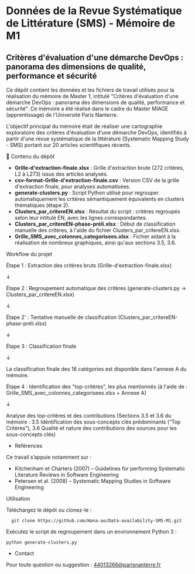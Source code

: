 # Données de la Revue Systématique de Littérature (SMS) - Mémoire de M1
## Critères d'évaluation d'une démarche DevOps : panorama des dimensions de qualité, performance et sécurité

Ce dépôt contient les données et les fichiers de travail utilisés pour la réalisation du mémoire de Master 1, intitulé "Critères d'évaluation d'une démarche DevOps : panorama des dimensions de qualité, performance et sécurité". Ce mémoire a été réalisé dans le cadre du Master MIAGE (apprentissage) de l'Université Paris Nanterre.

L'objectif principal du mémoire était de réaliser une cartographie exploratoire des critères d'évaluation d'une démarche DevOps, identifiés à partir d'une revue systématique de la littérature (Systematic Mapping Study - SMS) portant sur 20 articles scientifiques récents.

📂 Contenu du dépôt

- **Grille-d'extraction-finale.xlsx** : Grille d'extraction brute (272 critères, L2 à L273) issus des articles analysés.
- **csv-format-Grille-d'extraction-finale.csv** : Version CSV de la grille d'extraction finale, pour analyses automatisées.
- **generate-clusters.py** : Script Python utilisé pour regrouper automatiquement les critères sémantiquement équivalents en clusters thématiques (étape 2).
- **Clusters_par_critereEN.xlsx** : Résultat du script : critères regroupés selon leur intitulé EN, avec les lignes correspondantes.
- **Clusters_par_critereEN-phase-préli.xlsx** : Début de classification manuelle des critères, à l'aide du fichier Clusters_par_critereEN.xlsx.
- **Grille_SMS_avec_colonnes_categorisees.xlsx** : Fichier aidant à la réalisation de nombreux graphiques, ainsi qu'aux sections 3.5, 3.6.

Workflow du projet

Étape 1 : Extraction des critères bruts (Grille-d'extraction-finale.xlsx)

↓

Étape 2 : Regroupement automatique des critères (generate-clusters.py → Clusters_par_critereEN.xlsx)

↓

Étape 2' : Tentative manuelle de classification (Clusters_par_critereEN-phase-préli.xlsx)

↓

Étape 3 : Classification finale 

↓

La classification finale des 16 catégories est disponible dans l'annexe A du mémoire. 


Étape 4 : Identification des "top-critères", les plus mentionnés (à l'aide de : Grille_SMS_avec_colonnes_categorisees.xlsx + Annexe A)

↓

Analyse des top-critères et des contributions (Sections 3.5 et 3.6 du mémoire : 3.5 Identification des sous-concepts clés prédominants (“Top Critères”), 3.6 Qualité et nature des contributions des sources pour les sous-concepts clés)


- Références

Ce travail s’appuie notamment sur :

- Kitchenham et Charters (2007) – Guidelines for performing Systematic Literature Reviews in Software Engineering
- Petersen et al. (2008) – Systematic Mapping Studies in Software Engineering

Utilisation
  
Téléchargez le dépôt ou clonez-le :

      git clone https://github.com/Hana-ao/Data-availability-SMS-M1.git

Exécutez le script de regroupement dans un environnement Python 3 :

    python generate-clusters.py

- Contact

Pour toute question ou suggestion :
44013266@parisnanterre.fr


